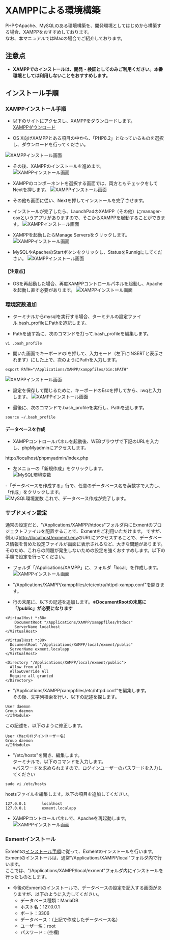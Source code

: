 # XAMPPによる環境構築
PHPやApache、MySQLのある環境構築を、開発環境としてはじめから構築する場合、XAMPPをおすすめしております。  
なお、本マニュアルではMacの場合でご紹介しております。

## 注意点
- **XAMPPでのインストールは、開発・検証としてのみご利用ください。本番環境としては利用しないことをおすすめします。** 

## インストール手順

### XAMPPインストール手順
- 以下のサイトにアクセスし、XAMPPをダウンロードします。  
[XAMPPダウンロード](https://www.apachefriends.org/jp/download.html)  

- OS X向けXAMPPとある項目の中から、「PHP8.2」となっているものを選択し、ダウンロードを行ってください。  

![XAMPPインストール画面](img/xampp_mac/xampp_mac1.png)

- その後、XAMPPのインストールを進めます。  
![XAMPPインストール画面](img/xampp_mac/xampp_mac2.png)

- XAMPPのコンポーネントを選択する画面では、両方ともチェックをしてNextを押します。
![XAMPPインストール画面](img/xampp_mac/xampp_mac3.png)

- その他も画面に従い、Nextを押してインストールを完了させます。
- インストールが完了したら、LaunchPadのXAMPP（その他）にmanager-osxというアプリがありますので、そこからXAMPPを起動することができます。
![XAMPPインストール画面](img/xampp_mac/xampp_mac4.png)

- XAMPPを起動したらManage Serversをクリックします。
![XAMPPインストール画面](img/xampp_mac/xampp_mac5.png)

- MySQLやApacheのStartボタンをクリックし、StatusをRunnigにしてください。
![XAMPPインストール画面](img/xampp_mac/xampp_mac6.png)


#### 【注意点】
- OSを再起動した場合、再度XAMPPコントロールパネルを起動し、Apacheを起動し直す必要があります。
![XAMPPインストール画面](img/xampp_mac/xampp_mac8.png)

### 環境変数追加
- ターミナルからmysqlを実行する場合、ターミナルの設定ファイル.bash_profileにPathを追記します。

- Pathを通す為に、次のコマンドを打って.bash_profileを編集します。
~~~
vi .bash_profile
~~~

- 開いた画面でキーボードのiを押して、入力モード（左下にINSERTと表示されます）にした上で、次のようにPathを入力します。
~~~
export PATH="/Applications/XAMPP/xamppfiles/bin:$PATH"
~~~
![XAMPPインストール画面](img/xampp_mac/mysql_mac1.png)

- 設定を保存して閉じるために、キーボードのEscを押してから、:wqと入力します。
![XAMPPインストール画面](img/xampp_mac/mysql_mac2.png)

- 最後に、次のコマンドで.bash_profileを実行し、Pathを通します。
~~~
source ~/.bash_profile
~~~

#### データベースを作成
- XAMPPコントロールパネルを起動後、WEBブラウザで下記のURLを入力し、phpMyadminにアクセスします。

http://localhost/phpmyadmin/index.php  


- 左メニューの「新規作成」をクリックします。  
![MySQL環境変数](img/xampp_mac/phpmyadmin1.png)

-「データベースを作成する」行で、任意のデータベース名を英数字で入力し、「作成」をクリックします。  
![MySQL環境変数](img/xampp_mac/phpmyadmin2.png)
これで、データベース作成が完了します。

### サブドメイン設定
通常の設定だと、"/Applications/XAMPP/htdocs"フォルダ内にExmentのプロジェクトファイルを配置することで、Exmentをご利用いただけます。
ですが、例えば[http://localhost/exment/.env](http://localhost/exment/.env)のURLにアクセスすることで、データベース情報を含めた設定ファイルが画面に表示されるなど、大きな問題があります。  
そのため、これらの問題が発生しないための設定を強くおすすめします。以下の手順で設定を行ってください。  

- フォルダ「/Applications/XAMPP」に、フォルダ「local」を作成します。
![XAMPPインストール画面](img/xampp_mac/xampp_mac9.png)

- "/Applications/XAMPP/xamppfiles/etc/extra/httpd-xampp.conf"を開きます。

- 行の末尾に、以下の記述を追加します。**※DocumentRootの末尾に「/public」が必要になります**  

~~~
<VirtualHost *:80>
    DocumentRoot "/Applications/XAMPP/xamppfiles/htdocs"
    ServerName localhost
</VirtualHost>

<VirtualHost *:80>
  DocumentRoot "/Applications/XAMPP/local/exment/public"
  ServerName exment.localapp
</VirtualHost>

<Directory "/Applications/XAMPP/local/exment/public">
  Allow from all
  AllowOverride All
  Require all granted
</Directory>  
~~~

- "/Applications/XAMPP/xamppfiles/etc/httpd.conf"を編集します。  
その後、文字列検索を行い、以下の記述を探します。

~~~
User daemon
Group daemon
</IfModule>
~~~

この記述を、以下のように修正します。  

~~~
User (Macのログインユーザー名)
Group daemon
</IfModule>
~~~


- "/etc/hosts"を開き、編集します。  
ターミナルで、以下のコマンドを入力します。  
※パスワードを求められますので、ログインユーザーのパスワードを入力してください

~~~
sudo vi /etc/hosts
~~~

hostsファイルを編集します。以下の項目を追加してください。

~~~
127.0.0.1       localhost
127.0.0.1       exment.localapp
~~~

- XAMPPコントロールパネルで、Apacheを再起動します。  
![XAMPPインストール画面](img/xampp_mac/xampp_mac8.png)

### Exmentインストール
Exmentの[インストール手順](/ja/quickstart)に従って、Exmentのインストールを行います。  
Exmentのインストールは、通常"/Applications/XAMPP/local"フォルダ内で行います。  
ここでは、"/Applications/XAMPP/local/exment"フォルダ内にインストールを行ったものとします。  

- 今後のExmentのインストールで、データベースの設定を記入する画面がありますが、以下のように入力してください。  
    - データベース種類：MariaDB
    - ホスト名：127.0.0.1
    - ポート：3306
    - データベース：（上記で作成したデータベース名）
    - ユーザー名：root
    - パスワード：(空欄)

